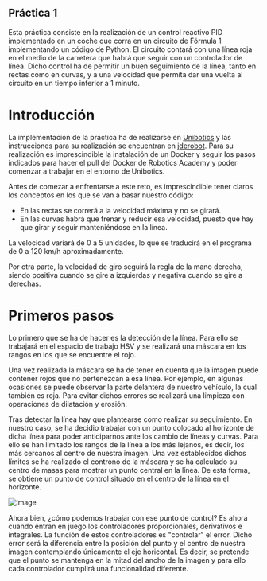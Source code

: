 ## Práctica 1
Esta práctica consiste en la realización de un control reactivo PID implementado en un coche que corra en un circuito de Fórmula 1 implementando un código de Python.
El circuito contará con una línea roja en el medio de la carretera que habrá que seguir con un controlador de línea.
Dicho control ha de permitir un buen seguimiento de la línea, tanto en rectas como en curvas, y a una velocidad que permita dar una vuelta al circuito en un tiempo inferior a 1 minuto.

# Introducción
La implementación de la práctica ha de realizarse en [Unibotics](https://unibotics.org/) y las instrucciones para su realización se encuentran en [jderobot](http://jderobot.github.io/RoboticsAcademy/exercises/AutonomousCars/follow_line/).
Para su realización es imprescindible la instalación de un Docker y seguir los pasos indicados para hacer el pull del Docker de Robotics Academy y poder comenzar a trabajar en el entorno de Unibotics.

Antes de comezar a enfrentarse a este reto, es imprescindible tener claros los conceptos en los que se van a basar nuestro código:
- En las rectas se correrá a la velocidad máxima y no se girará.
- En las curvas habrá que frenar y reducir esa velocidad, puesto que hay que girar y seguir manteniéndose en la línea.

La velocidad variará de 0 a 5 unidades, lo que se traducirá en el programa de 0 a 120 km/h aproximadamente. 

Por otra parte, la velocidad de giro seguirá la regla de la mano derecha, siendo positiva cuando se gire a izquierdas y negativa cuando se gire a derechas.

# Primeros pasos
Lo primero que se ha de hacer es la detección de la línea. Para ello se trabajará en el espacio de trabajo HSV y se realizará una máscara en los rangos en los que se encuentre el rojo. 

Una vez realizada la máscara se ha de tener en cuenta que la imagen puede contener rojos que no pertenezcan a esa línea. 
Por ejemplo, en algunas ocasiones se puede observar la parte delantera de nuestro vehículo, la cual también es roja.
Para evitar dichos errores se realizará una limpieza con operaciones de dilatación y erosión.

Tras detectar la línea hay que plantearse como realizar su seguimiento. En nuestro caso, se ha decidio trabajar con un punto colocado al horizonte de dicha línea para poder anticiparnos ante los cambio de líneas y curvas.
Para ello se han limitado los rangos de la línea a los más lejanos, es decir, los más cercanos al centro de nuestra imagen. Una vez establecidos dichos límites se ha realizado el controno de la máscara y se ha calculado su centro de masas para mostrar un punto central en la línea.
De esta forma, se obtiene un punto de control situado en el centro de la línea en el horizonte.

![image](https://user-images.githubusercontent.com/72757217/111555528-df80e300-8788-11eb-86c0-ee9040395d15.png)


Ahora bien, ¿cómo podemos trabajar con ese punto de control? Es ahora cuando entran en juego los controladores proporcionales, derivativos e integrales. 
La función de estos controladores es "controlar" el error. Dicho error será la diferencia entre la posición del punto y el centro de nuestra imagen contemplando únicamente el eje horicontal. 
Es decir, se pretende que el punto se mantenga en la mitad del ancho de la imagen y para ello cada controlador cumplirá una funcionalidad diferente.
